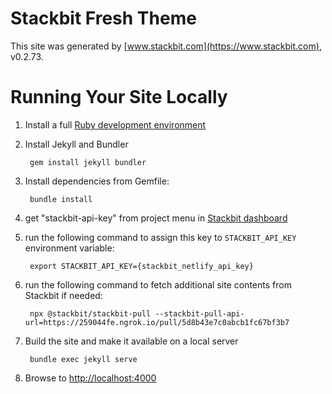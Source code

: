 # Stackbit Fresh Theme

This site was generated by [www.stackbit.com](https://www.stackbit.com), v0.2.73.

# Running Your Site Locally

1. Install a full [Ruby development environment](https://jekyllrb.com/docs/installation/)

1. Install Jekyll and Bundler

        gem install jekyll bundler

1. Install dependencies from Gemfile:

        bundle install

1. get "stackbit-api-key" from project menu in [Stackbit dashboard](https://app.stackbit.com/dashboard)

1. run the following command to assign this key to `STACKBIT_API_KEY` environment variable:

        export STACKBIT_API_KEY={stackbit_netlify_api_key}

1. run the following command to fetch additional site contents from Stackbit if needed:

        npx @stackbit/stackbit-pull --stackbit-pull-api-url=https://259044fe.ngrok.io/pull/5d8b43e7c0abcb1fc67bf3b7

1. Build the site and make it available on a local server

        bundle exec jekyll serve

1. Browse to [http://localhost:4000](http://localhost:4000)
